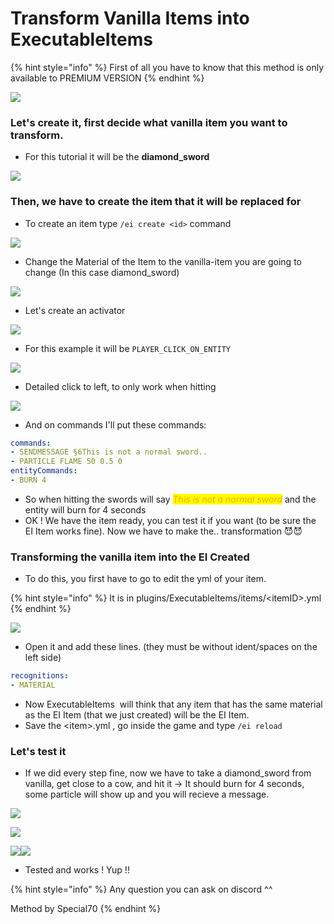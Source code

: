 # Transform Vanilla Items into ExecutableItems

{% hint style="info" %}
First of all you have to know that this method is only available to PREMIUM VERSION
{% endhint %}

![](<../../../.gitbook/assets/Executable Items Color3.png>)

### Let's create it, first decide what vanilla item you want to transform.

* For this tutorial it will be the **diamond\_sword**

![](<../../../.gitbook/assets/image (96).png>)

### **Then, we have to create the item that it will be replaced for**

* To create an item type `/ei create <id>` command

![](<../../../.gitbook/assets/image (194).png>)

* Change the Material of the Item to the vanilla-item you are going to change (In this case diamond\_sword)

![](<../../../.gitbook/assets/image (168).png>)

* Let's create an activator

![](<../../../.gitbook/assets/image (92).png>)

* For this example it will be `PLAYER_CLICK_ON_ENTITY`

![](<../../../.gitbook/assets/image (213).png>)

* Detailed click to left, to only work when hitting

![](<../../../.gitbook/assets/image (272).png>)

* And on commands I'll put these commands:

```yaml
commands:
- SENDMESSAGE §6This is not a normal sword..
- PARTICLE FLAME 50 0.5 0
entityCommands:
- BURN 4
```

* So when hitting the swords will say _<mark style="color:orange;">This is not a normal sword</mark>_ and the entity will burn for 4 seconds
* OK ! We have the item ready, you can test it if you want (to be sure the EI Item works fine). Now we have to make the.. transformation 😈😈

### Transforming the vanilla item into the EI Created

* To do this, you first have to go to edit the yml of your item.

{% hint style="info" %}
It is in plugins/ExecutableItems/items/\<itemID>.yml
{% endhint %}

![](<../../../.gitbook/assets/image (195).png>)

* Open it and add these lines. (they must be without ident/spaces on the left side)

```yaml
recognitions:
- MATERIAL
```

* Now ExecutableItems <img src="../../../.gitbook/assets/Executable Items Color3.png" alt="" data-size="line"> will think that any item that has the same material as the EI Item (that we just created) will be the EI Item.
* Save the \<item>.yml , go inside the game and type `/ei reload`

### Let's test it

* If we did every step fine, now we have to take a diamond\_sword from vanilla, get close to a cow, and hit it -> It should burn for 4 seconds, some particle will show up and you will recieve a message.

![](<../../../.gitbook/assets/image (245).png>)

![](<../../../.gitbook/assets/image (105).png>)

![](<../../../.gitbook/assets/image (73).png>)![](<../../../.gitbook/assets/image (181).png>)

* Tested and works ! Yup !!

{% hint style="info" %}
Any question you can ask on discord ^^

Method by Special70
{% endhint %}


